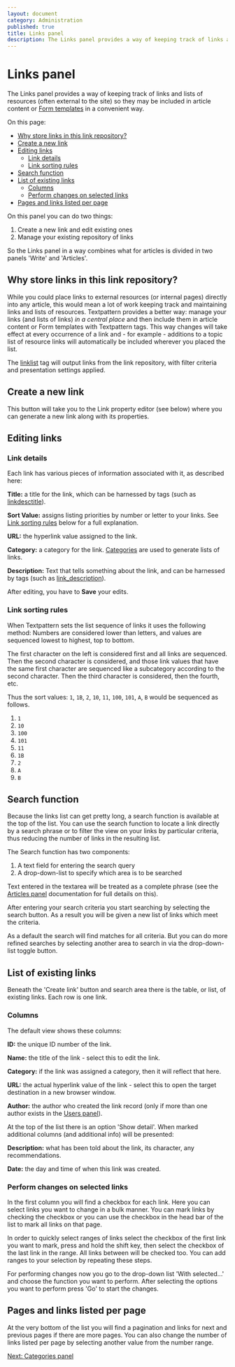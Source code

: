 ```yaml
---
layout: document
category: Administration
published: true
title: Links panel
description: The Links panel provides a way of keeping track of links and lists of external resources.
---
```


# Links panel

The Links panel provides a way of keeping track of links and lists of resources (often external to the site) so they may be included in article content or [Form templates](https://docs.textpattern.io/themes/form-templates-explained) in a convenient way.

On this page:

* [Why store links in this link repository?](#why-store-links-in-this-link-repository)
* [Create a new link](#create-a-new-link)
* [Editing links](#editing-links)
  * [Link details](#link-details)
  * [Link sorting rules](#link-sorting-rules)
* [Search function](#search-function)
* [List of existing links](#list-of-existing-links)
  * [Columns](#columns)
  * [Perform changes on selected links](#perform-changes-on-selected-links)
* [Pages and links listed per page](#pages-and-links-listed-per-page)

On this panel you can do two things:

1. Create a new link and edit existing ones
2. Manage your existing repository of links

So the Links panel in a way combines what for articles is divided in two panels 'Write' and 'Articles'.

## Why store links in this link repository?

While you could place links to external resources (or internal pages) directly into any article, this would mean a lot of work keeping track and maintaining links and lists of resources. Textpattern provides a better way: manage your links (and lists of links) *in a central place* and then include them in article content or Form templates with Textpattern tags. This way changes will take effect at every occurrence of a link and - for example - additions to a topic list of resource links will automatically be included wherever you placed the list.

The [linklist](https://docs.textpattern.io/tags/linklist) tag will output links from the link repository, with filter criteria and presentation settings applied.

## Create a new link

This button will take you to the Link property editor (see below) where you can generate a new link along with its properties.

## Editing links

### Link details

Each link has various pieces of information associated with it, as described here:

**Title:** a title for the link, which can be harnessed by tags (such as [linkdesctitle](https://docs.textpattern.io/tags/linkdesctitle)).

**Sort Value:** assigns listing priorities by number or letter to your links. See [Link sorting rules](#link-sorting-rules) below for a full explanation.

**URL:** the hyperlink value assigned to the link.

**Category:** a category for the link. [Categories](https://docs.textpattern.io/administration/categories-panel) are used to generate lists of links.

**Description:** Text that tells something about the link, and can be harnessed by tags (such as [link_description](https://docs.textpattern.io/tags/link_description)).

After editing, you have to **Save** your edits.

### Link sorting rules

When Textpattern sets the list sequence of links it uses the following method: Numbers are considered lower than letters, and values are sequenced lowest to highest, top to bottom.

The first character on the left is considered first and all links are sequenced. Then the second character is considered, and those link values that have the same first character are sequenced like a subcategory according to the second character. Then the third character is considered, then the fourth, etc.

Thus the sort values: `1`, `1B`, `2`, `10`, `11`, `100`, `101`, `A`, `B` would be sequenced as follows.

1. `1`
2. `10`
3. `100`
4. `101`
5. `11`
6. `1B`
7. `2`
8. `A`
9. `B`

## Search function

Because the links list can get pretty long, a search function is available at the top of the list. You can use the search function to locate a link directly by a search phrase or to filter the view on your links by particular criteria, thus reducing the number of links in the resulting list.

The Search function has two components:

1. A text field for entering the search query
2. A drop-down-list to specify which area is to be searched

Text entered in the textarea will be treated as a complete phrase (see the [Articles panel](https://docs.textpattern.io/administration/articles-panel) documentation for full details on this).

After entering your search criteria you start searching by selecting the search button. As a result you will be given a new list of links which meet the criteria.

As a default the search will find matches for all criteria. But you can do more refined searches by selecting another area to search in via the drop-down-list toggle button.

## List of existing links

Beneath the 'Create link' button and search area there is the table, or list, of existing links. Each row is one link.

### Columns

The default view shows these columns:

**ID:** the unique ID number of the link.

**Name:** the title of the link - select this to edit the link.

**Category:** if the link was assigned a category, then it will reflect that here.

**URL:** the actual hyperlink value of the link - select this to open the target destination in a new browser window.

**Author:** the author who created the link record (only if more than one author exists in the [Users panel](https://docs.textpattern.io/administration/users-panel)).

At the top of the list there is an option 'Show detail'. When marked additional columns (and additional info) will be presented:

**Description:** what has been told about the link, its character, any recommendations.

**Date:** the day and time of when this link was created.

### Perform changes on selected links

In the first column you will find a checkbox for each link. Here you can select links you want to change in a bulk manner. You can mark links by checking the checkbox or you can use the checkbox in the head bar of the list to mark all links on that page.

In order to quickly select ranges of links select the checkbox of the first link you want to mark, press and hold the shift key, then select the checkbox of the last link in the range. All links between will be checked too. You can add ranges to your selection by repeating these steps.

For performing changes now you go to the drop-down list 'With selected...' and choose the function you want to perform. After selecting the options you want to perform press 'Go' to start the changes.

## Pages and links listed per page

At the very bottom of the list you will find a pagination and links for next and previous pages if there are more pages. You can also change the number of links listed per page by selecting another value from the number range.

[Next: Categories panel](https://docs.textpattern.io/administration/categories-panel)
